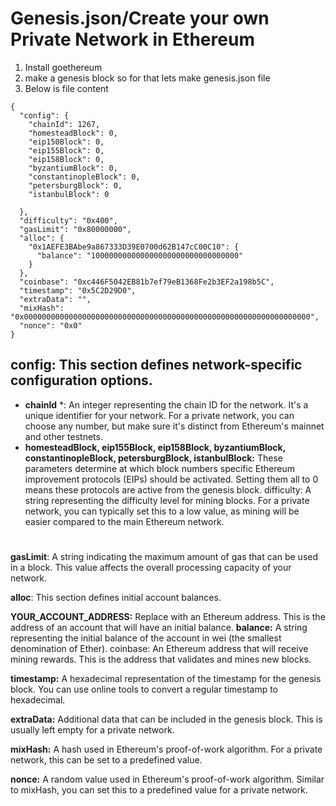 # Genesis.json/Create your own Private Network in Ethereum 
 1. Install goethereum
 2. make a genesis block so for that lets make genesis.json file
 3. Below is file content

```
{
  "config": {
    "chainId": 1267,   
    "homesteadBlock": 0,
    "eip150Block": 0,
    "eip155Block": 0,
    "eip158Block": 0,
    "byzantiumBlock": 0,
    "constantinopleBlock": 0,
    "petersburgBlock": 0,
    "istanbulBlock": 0
    
  },
  "difficulty": "0x400",
  "gasLimit": "0x80000000",
  "alloc": {
    "0x1AEFE3BAbe9a867333D39E0700d62B147cC00C10": {
      "balance": "100000000000000000000000000000000"   
    }
  },
  "coinbase": "0xc446F5042EB81b7ef79eB1368Fe2b3EF2a198b5C",
  "timestamp": "0x5C2D29D0",   
  "extraData": "",
  "mixHash": "0x0000000000000000000000000000000000000000000000000000000000000000",
  "nonce": "0x0"
}
```

## config: This section defines network-specific configuration options.

* **chainId** *:
An integer representing the chain ID for the network. It's a unique identifier for your network. For a private network, you can choose any number, but make sure it's distinct from Ethereum's mainnet and other testnets.
* **homesteadBlock, eip155Block, eip158Block, byzantiumBlock, constantinopleBlock, petersburgBlock, istanbulBlock:** 
These parameters determine at which block numbers specific Ethereum improvement protocols (EIPs) should be activated. Setting them all to 0 means these protocols are active from the genesis block.
difficulty: A string representing the difficulty level for mining blocks. For a private network, you can typically set this to a low value, as mining will be easier compared to the main Ethereum network.

# 
**gasLimit**: 
A string indicating the maximum amount of gas that can be used in a block. This value affects the overall processing capacity of your network.

**alloc**: 
This section defines initial account balances.

**YOUR_ACCOUNT_ADDRESS:**
Replace with an Ethereum address. This is the address of an account that will have an initial balance.
**balance:** 
A string representing the initial balance of the account in wei (the smallest denomination of Ether).
coinbase: An Ethereum address that will receive mining rewards. This is the address that validates and mines new blocks.

**timestamp:**
A hexadecimal representation of the timestamp for the genesis block. You can use online tools to convert a regular timestamp to hexadecimal.

**extraData:** 
Additional data that can be included in the genesis block. This is usually left empty for a private network.

**mixHash:** 
A hash used in Ethereum's proof-of-work algorithm. For a private network, this can be set to a predefined value.

**nonce:** 
A random value used in Ethereum's proof-of-work algorithm. Similar to mixHash, you can set this to a predefined value for a private network.



